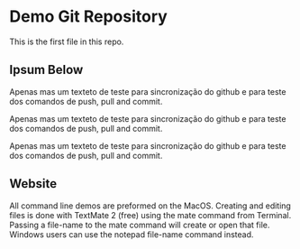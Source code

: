 # Demo Git Repository

This is the first file in this repo.

## Ipsum Below
Apenas mas um texteto de teste para sincronização do github e para teste dos comandos de push, pull and commit.

Apenas mas um texteto de teste para sincronização do github e para teste dos comandos de push, pull and commit.

Apenas mas um texteto de teste para sincronização do github e para teste dos comandos de push, pull and commit.

## Website
All command line demos are preformed on the MacOS. Creating and editing files is done with TextMate 2 (free) using the mate command from Terminal. Passing a file-name to the mate command will create or open that file. Windows users can use the notepad file-name command instead.
